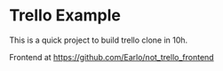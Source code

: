 # Trello Example  

This is a quick project to build trello clone in 10h.  

Frontend at https://github.com/Earlo/not_trello_frontend  